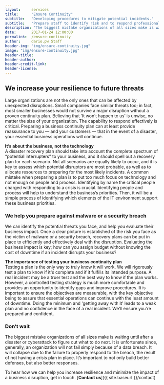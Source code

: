 ```yaml
---
layout:     services
title:      "Ensure Continuity"
subtitle:   "Developing procedures to mitigate potential incidents."
subtitle:   "Prepare staff to identify risk and to respond professionally."
description: "The biggest mistake organizations of all sizes make is waiting until after a disaster or cyber-attack to define a continuity plan. It may be too late!"
date:       2017-01-24 12:00:00
permalink:  /ensure-continuity
author:     dario.pw Staff
header-img: "img/ensure-continuity.jpg"
image: "img/ensure-continuity.jpg"
header-title:
header-author:
header-credit-link:
header-license:
---
```


## We increase your resilience to future threats
Large organizations are not the only ones that can be affected by unexpected disruptions. Small companies face similar threats too; in fact, most smaller businesses would not survive a major disruption without a proven continuity plan. Believing that ‘It won’t happen to us’ is unwise, no matter the size of your organization. The capability to respond effectively is critical. Preparing a business continuity plan can at least provide reassurance to you — and your customers — that in the event of a disaster, your essential business operations will continue.

**It’s about the business, not the technology**  
A disaster recovery plan should take into account the complete spectrum of “potential interrupters” to your business, and it should spell out a recovery plan for each scenario. Not all scenarios are equally likely to occur, and it is key to assess which potential disruptors are most probable, as well as to allocate resources to preparing for the most likely incidents. A common mistake when preparing a plan is to put too much focus on technology and not enough on people and process. Identifying by name the critical people charged with responding to a crisis is crucial. Identifying people and process will help to understand the business’s priorities. Then, it will be a simple process of identifying which elements of the IT environment support these business priorities.

### We help you prepare against malware or a security breach
We can identify the potential threats you face, and help you evaluate their business impact. Once a clear picture is established of the risk you face as the victim of malware or a security breach, recovery plans can be put in place to efficiently and effectively deal with the disruption. Evaluating the business impact is key; how can you assign budget without knowing the cost of downtime if an incident disrupts your business?

**The importance of testing your business continuity plan**  
Testing a plan is the only way to truly know it will work. We will rigorously test a plan to know if it's complete and if it fulfills its intended purpose. A real incident may be a truer test and the best way to know if the plan works. However, a controlled testing strategy is much more comfortable and provides an opportunity to identify gaps and improve procedures. It is important to ensure the objectives are measurable, with the key objective being to assure that essential operations can continue with the least amount of downtime. Doing the minimum and 'getting away with it' leads to a weak plan and no confidence in the face of a real incident. We'll ensure you're prepared and confident.

### Don’t wait
The biggest mistake organizations of all sizes make is waiting until after a disaster or cyberattack to figure out what to do next. It is unfortunate since, generally, an organization will not fail simply because of a data breach. It will collapse due to the failure to properly respond to the breach, the result of not having a crisis plan in place. It’s important to not only build better defenses, but also better responses.

To hear how we can help you increase resilience and minimize the impact of a business disruption, get in touch. [**Contact us**]({{ site.baseurl }}/contact)
